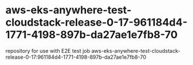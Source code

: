 # aws-eks-anywhere-test-cloudstack-release-0-17-961184d4-1771-4198-897b-da27ae1e7fb8-70
repository for use with E2E test job aws-eks-anywhere-test-cloudstack-release-0-17:961184d4-1771-4198-897b-da27ae1e7fb8-70
